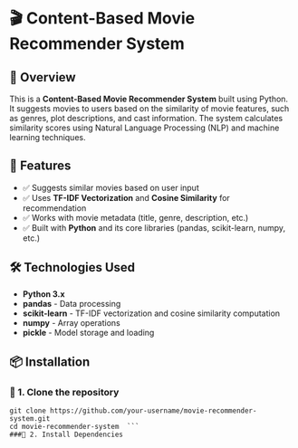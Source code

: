 # 🎬 Content-Based Movie Recommender System  

## 📌 Overview  
This is a **Content-Based Movie Recommender System** built using Python. It suggests movies to users based on the similarity of movie features, such as genres, plot descriptions, and cast information. The system calculates similarity scores using Natural Language Processing (NLP) and machine learning techniques.  

## 🚀 Features  
- ✅ Suggests similar movies based on user input  
- ✅ Uses **TF-IDF Vectorization** and **Cosine Similarity** for recommendation  
- ✅ Works with movie metadata (title, genre, description, etc.)  
- ✅ Built with **Python** and its core libraries (pandas, scikit-learn, numpy, etc.)  

## 🛠️ Technologies Used  
- **Python 3.x**  
- **pandas** - Data processing  
- **scikit-learn** - TF-IDF vectorization and cosine similarity computation  
- **numpy** - Array operations  
- **pickle** - Model storage and loading  


## 📦 Installation  
### 🔹 1. Clone the repository  
```
git clone https://github.com/your-username/movie-recommender-system.git  
cd movie-recommender-system  ```
###🔹 2. Install Dependencies  
